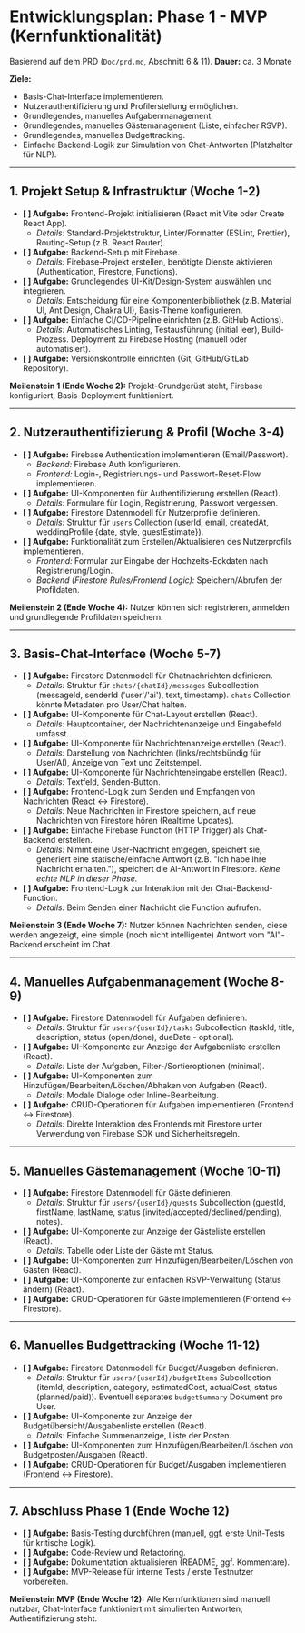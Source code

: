 # Entwicklungsplan: Phase 1 - MVP (Kernfunktionalität)

Basierend auf dem PRD (`Doc/prd.md`, Abschnitt 6 & 11).
**Dauer:** ca. 3 Monate

**Ziele:**
- Basis-Chat-Interface implementieren.
- Nutzerauthentifizierung und Profilerstellung ermöglichen.
- Grundlegendes, manuelles Aufgabenmanagement.
- Grundlegendes, manuelles Gästemanagement (Liste, einfacher RSVP).
- Grundlegendes, manuelles Budgettracking.
- Einfache Backend-Logik zur Simulation von Chat-Antworten (Platzhalter für NLP).

---

## 1. Projekt Setup & Infrastruktur (Woche 1-2)

- **[ ] Aufgabe:** Frontend-Projekt initialisieren (React mit Vite oder Create React App).
    - *Details:* Standard-Projektstruktur, Linter/Formatter (ESLint, Prettier), Routing-Setup (z.B. React Router).
- **[ ] Aufgabe:** Backend-Setup mit Firebase.
    - *Details:* Firebase-Projekt erstellen, benötigte Dienste aktivieren (Authentication, Firestore, Functions).
- **[ ] Aufgabe:** Grundlegendes UI-Kit/Design-System auswählen und integrieren.
    - *Details:* Entscheidung für eine Komponentenbibliothek (z.B. Material UI, Ant Design, Chakra UI), Basis-Theme konfigurieren.
- **[ ] Aufgabe:** Einfache CI/CD-Pipeline einrichten (z.B. GitHub Actions).
    - *Details:* Automatisches Linting, Testausführung (initial leer), Build-Prozess. Deployment zu Firebase Hosting (manuell oder automatisiert).
- **[ ] Aufgabe:** Versionskontrolle einrichten (Git, GitHub/GitLab Repository).

**Meilenstein 1 (Ende Woche 2):** Projekt-Grundgerüst steht, Firebase konfiguriert, Basis-Deployment funktioniert.

---

## 2. Nutzerauthentifizierung & Profil (Woche 3-4)

- **[ ] Aufgabe:** Firebase Authentication implementieren (Email/Passwort).
    - *Backend:* Firebase Auth konfigurieren.
    - *Frontend:* Login-, Registrierungs- und Passwort-Reset-Flow implementieren.
- **[ ] Aufgabe:** UI-Komponenten für Authentifizierung erstellen (React).
    - *Details:* Formulare für Login, Registrierung, Passwort vergessen.
- **[ ] Aufgabe:** Firestore Datenmodell für Nutzerprofile definieren.
    - *Details:* Struktur für `users` Collection (userId, email, createdAt, weddingProfile {date, style, guestEstimate}).
- **[ ] Aufgabe:** Funktionalität zum Erstellen/Aktualisieren des Nutzerprofils implementieren.
    - *Frontend:* Formular zur Eingabe der Hochzeits-Eckdaten nach Registrierung/Login.
    - *Backend (Firestore Rules/Frontend Logic):* Speichern/Abrufen der Profildaten.

**Meilenstein 2 (Ende Woche 4):** Nutzer können sich registrieren, anmelden und grundlegende Profildaten speichern.

---

## 3. Basis-Chat-Interface (Woche 5-7)

- **[ ] Aufgabe:** Firestore Datenmodell für Chatnachrichten definieren.
    - *Details:* Struktur für `chats/{chatId}/messages` Subcollection (messageId, senderId ('user'/'ai'), text, timestamp). `chats` Collection könnte Metadaten pro User/Chat halten.
- **[ ] Aufgabe:** UI-Komponente für Chat-Layout erstellen (React).
    - *Details:* Hauptcontainer, der Nachrichtenanzeige und Eingabefeld umfasst.
- **[ ] Aufgabe:** UI-Komponente für Nachrichtenanzeige erstellen (React).
    - *Details:* Darstellung von Nachrichten (links/rechtsbündig für User/AI), Anzeige von Text und Zeitstempel.
- **[ ] Aufgabe:** UI-Komponente für Nachrichteneingabe erstellen (React).
    - *Details:* Textfeld, Senden-Button.
- **[ ] Aufgabe:** Frontend-Logik zum Senden und Empfangen von Nachrichten (React <-> Firestore).
    - *Details:* Neue Nachrichten in Firestore speichern, auf neue Nachrichten von Firestore hören (Realtime Updates).
- **[ ] Aufgabe:** Einfache Firebase Function (HTTP Trigger) als Chat-Backend erstellen.
    - *Details:* Nimmt eine User-Nachricht entgegen, speichert sie, generiert eine statische/einfache Antwort (z.B. "Ich habe Ihre Nachricht erhalten."), speichert die AI-Antwort in Firestore. *Keine echte NLP in dieser Phase.*
- **[ ] Aufgabe:** Frontend-Logik zur Interaktion mit der Chat-Backend-Function.
    - *Details:* Beim Senden einer Nachricht die Function aufrufen.

**Meilenstein 3 (Ende Woche 7):** Nutzer können Nachrichten senden, diese werden angezeigt, eine simple (noch nicht intelligente) Antwort vom "AI"-Backend erscheint im Chat.

---

## 4. Manuelles Aufgabenmanagement (Woche 8-9)

- **[ ] Aufgabe:** Firestore Datenmodell für Aufgaben definieren.
    - *Details:* Struktur für `users/{userId}/tasks` Subcollection (taskId, title, description, status (open/done), dueDate - optional).
- **[ ] Aufgabe:** UI-Komponente zur Anzeige der Aufgabenliste erstellen (React).
    - *Details:* Liste der Aufgaben, Filter-/Sortieroptionen (minimal).
- **[ ] Aufgabe:** UI-Komponenten zum Hinzufügen/Bearbeiten/Löschen/Abhaken von Aufgaben (React).
    - *Details:* Modale Dialoge oder Inline-Bearbeitung.
- **[ ] Aufgabe:** CRUD-Operationen für Aufgaben implementieren (Frontend <-> Firestore).
    - *Details:* Direkte Interaktion des Frontends mit Firestore unter Verwendung von Firebase SDK und Sicherheitsregeln.

---

## 5. Manuelles Gästemanagement (Woche 10-11)

- **[ ] Aufgabe:** Firestore Datenmodell für Gäste definieren.
    - *Details:* Struktur für `users/{userId}/guests` Subcollection (guestId, firstName, lastName, status (invited/accepted/declined/pending), notes).
- **[ ] Aufgabe:** UI-Komponente zur Anzeige der Gästeliste erstellen (React).
    - *Details:* Tabelle oder Liste der Gäste mit Status.
- **[ ] Aufgabe:** UI-Komponenten zum Hinzufügen/Bearbeiten/Löschen von Gästen (React).
- **[ ] Aufgabe:** UI-Komponente zur einfachen RSVP-Verwaltung (Status ändern) (React).
- **[ ] Aufgabe:** CRUD-Operationen für Gäste implementieren (Frontend <-> Firestore).

---

## 6. Manuelles Budgettracking (Woche 11-12)

- **[ ] Aufgabe:** Firestore Datenmodell für Budget/Ausgaben definieren.
    - *Details:* Struktur für `users/{userId}/budgetItems` Subcollection (itemId, description, category, estimatedCost, actualCost, status (planned/paid)). Eventuell separates `budgetSummary` Dokument pro User.
- **[ ] Aufgabe:** UI-Komponente zur Anzeige der Budgetübersicht/Ausgabenliste erstellen (React).
    - *Details:* Einfache Summenanzeige, Liste der Posten.
- **[ ] Aufgabe:** UI-Komponenten zum Hinzufügen/Bearbeiten/Löschen von Budgetposten/Ausgaben (React).
- **[ ] Aufgabe:** CRUD-Operationen für Budget/Ausgaben implementieren (Frontend <-> Firestore).

---

## 7. Abschluss Phase 1 (Ende Woche 12)

- **[ ] Aufgabe:** Basis-Testing durchführen (manuell, ggf. erste Unit-Tests für kritische Logik).
- **[ ] Aufgabe:** Code-Review und Refactoring.
- **[ ] Aufgabe:** Dokumentation aktualisieren (README, ggf. Kommentare).
- **[ ] Aufgabe:** MVP-Release für interne Tests / erste Testnutzer vorbereiten.

**Meilenstein MVP (Ende Woche 12):** Alle Kernfunktionen sind manuell nutzbar, Chat-Interface funktioniert mit simulierten Antworten, Authentifizierung steht. 